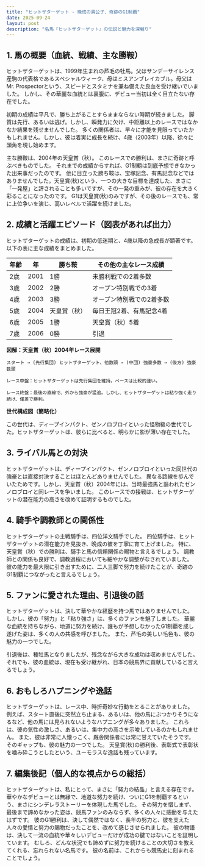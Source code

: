 ```yaml
---
title: "ヒットザターゲット - 晩成の貴公子、奇跡のG1制覇"
date: 2025-09-24
layout: post
description: "名馬『ヒットザターゲット』の伝説と魅力を深堀り"
---
```


## 1. 馬の概要（血統、戦績、主な勝鞍）

ヒットザターゲットは、1999年生まれの芦毛の牡馬。父はサンデーサイレンス産駒の代表格であるスペシャルウィーク、母はミスアンブレイカブル。母父はMr. Prospectorという、スピードとスタミナを兼ね備えた良血を受け継いでいました。  しかし、その華麗な血統とは裏腹に、デビュー当初は全く目立たない存在でした。

初期の成績は平凡で、勝ち上がることすらままならない時期が続きました。  脚質は先行、あるいは逃げ。しかし、瞬発力に欠け、中距離以上のレースではなかなか結果を残せませんでした。  多くの関係者は、早々に才能を見限っていたかもしれません。しかし、彼は着実に成長を続け、4歳（2003年）以降、徐々に頭角を現し始めます。

主な勝鞍は、2004年の天皇賞（秋）。  このレースでの勝利は、まさに奇跡と呼ぶべきものでした。  それまでの成績からすれば、G1制覇は到底予想できなかった出来事だったのです。  他に目立った勝ち鞍は、宝塚記念、有馬記念などではありませんでした。天皇賞(秋)という、一つの大きな目標を達成した、まさに「一発屋」と評されることも多いですが、その一発の重みが、彼の存在を大きく彩ることになったのです。  G1は天皇賞(秋)のみですが、その後のレースでも、常に上位争いを演じ、高いレベルで活躍を続けました。


## 2. 成績と活躍エピソード（図表があれば出力）

ヒットザターゲットの成績は、初期の低迷期と、4歳以降の急成長が顕著です。  以下の表に主な成績をまとめました。

| 年齢 | 年 | 勝ち鞍 | その他の主なレース成績 |
|---|---|---|---|
| 2歳 | 2001 | 1勝 |  未勝利戦での2着多数 |
| 3歳 | 2002 | 2勝 |  オープン特別戦での3着 |
| 4歳 | 2003 | 3勝 |  オープン特別戦での2着多数 |
| 5歳 | 2004 | 天皇賞（秋） |  毎日王冠2着、有馬記念4着 |
| 6歳 | 2005 | 1勝 |  天皇賞（秋）5着 |
| 7歳 | 2006 | 0勝 |  引退 |


**図解：天皇賞（秋）2004年レース展開**

```
スタート → (先行集団) ヒットザターゲット、他数頭 → (中団) 強豪多数 → (後方) 強豪数頭

レース中盤：ヒットザターゲットは先行集団を維持。ペースは比較的速い。

レース終盤：最後の直線で、外から強豪が猛追。しかし、ヒットザターゲットは粘り強く走り続け、僅差で勝利。
```

**世代構成図（簡略化）**

この世代は、ディープインパクト、ゼンノロブロイといった怪物級の世代でした。ヒットザターゲットは、彼らに比べると、明らかに影が薄い存在でした。


## 3. ライバル馬との対決

ヒットザターゲットは、ディープインパクト、ゼンノロブロイといった同世代の強豪とは直接対決することはほとんどありませんでした。  異なる路線を歩んでいたためです。しかし、天皇賞（秋）2004年には、当時最強馬と謳われたゼンノロブロイと同レースを争いました。  このレースでの接戦は、ヒットザターゲットの潜在能力の高さを改めて証明するものでした。


## 4. 騎手や調教師との関係性

ヒットザターゲットの主戦騎手は、四位洋文騎手でした。  四位騎手は、ヒットザターゲットの潜在能力を見抜き、晩成の彼を丁寧に育て上げました。  特に、天皇賞（秋）での勝利は、騎手と馬の信頼関係の賜物と言えるでしょう。  調教師との関係も良好で、調教過程においても細やかな調整がなされていました。  彼の能力を最大限に引き出すために、二人三脚で努力を続けたことが、奇跡のG1制覇につながったと言えるでしょう。


## 5. ファンに愛された理由、引退後の話

ヒットザターゲットは、決して華やかな経歴を持つ馬ではありませんでした。  しかし、彼の「努力」と「粘り強さ」は、多くのファンを魅了しました。  華麗な血統を持ちながら、地道に努力を続け、誰もが予想しなかったG1制覇を成し遂げた姿は、多くの人の共感を呼びました。  また、芦毛の美しい毛色も、彼の魅力の一つでした。

引退後は、種牡馬となりましたが、残念ながら大きな成功は収めませんでした。  それでも、彼の血統は、現在も受け継がれ、日本の競馬界に貢献していると言えるでしょう。


## 6. おもしろハプニングや逸話

ヒットザターゲットは、レース中、時折奇妙な行動をとることがありました。  例えば、スタート直後に突然立ち止まる、あるいは、他の馬にぶつかりそうになるなど、他の馬には見られないようなハプニングが多々ありました。  これらは、彼の気性の激しさ、あるいは、集中力の高さを示唆しているのかもしれません。  また、彼は非常に人懐っこく、厩舎関係者には常に甘えていたそうです。  そのギャップも、彼の魅力の一つでした。  天皇賞(秋)の勝利後、表彰式で表彰状を噛み砕こうとしたという、ユーモラスな逸話も残っています。


## 7. 編集後記（個人的な視点からの総括）

ヒットザターゲットは、私にとって、まさに「努力の結晶」と言える存在です。  華やかなデビューとは無縁で、地道な努力を続け、ついにG1を制覇するという、まさにシンデレラストーリーを体現した馬でした。  その努力を惜しまず、最後まで諦めなかった姿は、競馬ファンのみならず、多くの人々に感動を与えたはずです。  彼のG1勝利は、決して偶然ではなく、長年の努力と、彼を支えた人々の愛情と努力の賜物だったことを、改めて感じさせられました。  彼の物語は、決して一流の血統や華々しいデビューだけが成功の鍵ではないことを証明しています。  むしろ、どんな状況でも諦めずに努力を続けることの大切さを教えてくれる、忘れられない名馬です。  彼の名前は、これからも競馬史に刻まれることでしょう。
